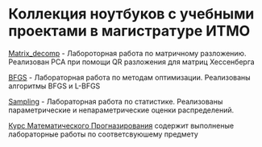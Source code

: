 # Коллекция ноутбуков с учебными проектами в магистратуре ИТМО

[Matrix_decomp](Matrix_decomp.ipynb) - Лабороторная работа по матричному разложению. Реализован PCA при помощи QR разложения для матриц Хессенберга

[BFGS](BFGS.ipynb) - Лабораторная работа по методам оптимизации. Реализованы алгоритмы BFGS и L-BFGS

[Sampling](Sampling.ipynb) - Лабораторная работа по статистике. Реализованы параметрические и непараметрические оценки распределений.

[Курс Математического Прогназирования](/Learning/ITMO/Курс%20Математическое%20Прогнозирование/) содержит выполненые лабораторные работы по соответсвуюшему предмету
